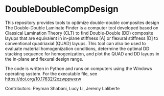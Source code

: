 # DoubleDoubleCompDesign
This repository provides tools to optimize double-double composites design
The Double-Double Laminate Finder is a computer tool developed based on Classical Lamination Theory (CLT) to find Double-Double (DD) composite layups that are equivalent in in-plane stiffness [A] or flexural stiffness [D] to conventional quadriaxial (QUAD) layups. This tool can also be used to evaluate material homogenization conditions, determine the optimal DD stacking sequence for homogenization, and plot the QUAD and DD layups in the in-plane and flexural design range.

The code is written in Python and runs on computers using the Windows operating system. For the executable file, see https://doi.org/10.17632/2xzwppwxrw

Contributors: Peyman Shabani, Lucy Li, Jeremy Laliberte
